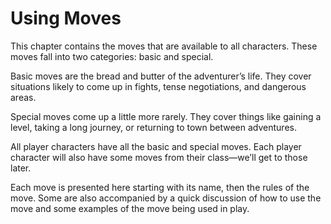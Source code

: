 # Using Moves

This chapter contains the moves that are available to all characters. These
moves fall into two categories: basic and special.

Basic moves are the bread and butter of the adventurer’s life. They cover
situations likely to come up in fights, tense negotiations, and dangerous
areas.

Special moves come up a little more rarely. They cover things like gaining a
level, taking a long journey, or returning to town between adventures.

All player characters have all the basic and special moves. Each player
character will also have some moves from their class—we’ll get to those later.

Each move is presented here starting with its name, then the rules of the
move. Some are also accompanied by a quick discussion of how to use the move
and some examples of the move being used in play.
